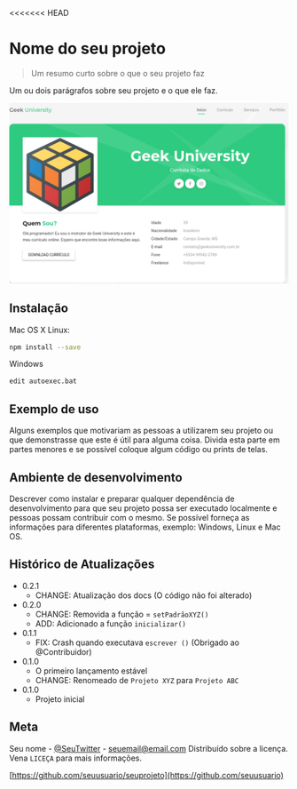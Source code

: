 <<<<<<< HEAD
# Nome do seu projeto

> Um resumo curto sobre o que o seu projeto faz

Um ou dois parágrafos sobre seu projeto e o que ele faz.

![](pag.png)



## Instalação

Mac OS X Linux:

```sh
npm install --save
```

Windows
```sh
edit autoexec.bat
```

## Exemplo de uso

Alguns exemplos que motivariam as pessoas a utilizarem seu projeto ou que demonstrasse que este é útil para alguma coisa. 
Divida esta parte em partes menores e se possível coloque algum código ou prints de telas.

## Ambiente de desenvolvimento

Descrever como instalar e preparar qualquer dependência de desenvolvimento para que seu projeto possa ser executado localmente e pessoas possam contribuir com o mesmo.
Se possível forneça as informações para diferentes plataformas, exemplo: Windows, Linux e Mac OS.

## Histórico de Atualizações

* 0.2.1
    * CHANGE: Atualização dos docs (O código não foi alterado)
* 0.2.0
    * CHANGE: Removida a função =
    `setPadrãoXYZ()`
    * ADD: Adicionado a função `inicializar()`
* 0.1.1
    * FIX: Crash quando executava `escrever ()` (Obrigado ao @Contribuidor)
* 0.1.0
    * O primeiro lançamento estável
    * CHANGE: Renomeado de `Projeto XYZ` para `Projeto ABC`
* 0.1.0
    * Projeto inicial


## Meta

Seu nome - [@SeuTwitter](https://twitter.com/seuTwitter) - seuemail@email.com
Distribuído sobre a licença. Vena ```LICEÇA``` para mais informações.

[https://github.com/seuusuario/seuprojeto](https://github.com/seuusuario)
